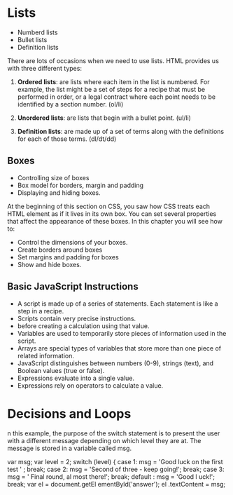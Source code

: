 # Lists

- Numberd lists
- Bullet lists
- Definition lists

There are lots of occasions when we need to use lists. HTML provides us with three different types:

1. **Ordered lists**: are lists where each item in the list is numbered. For example, the list might be a set of steps for a recipe that must be performed in order, or a legal contract where each point needs to be identified by a section number.
(ol/li)

2. **Unordered lists**: are lists that begin with a bullet point.
(ul/li)

3. **Definition lists**: are made up of a set of terms along with the definitions for each of those terms.
(dl/dt/dd)

## Boxes

- Controlling size of boxes
- Box model for borders, margin and padding
- Displaying and hiding boxes.

At the beginning of this section on CSS, you saw how CSS treats each HTML element as if it lives in its own box.
You can set several properties that affect the appearance of these boxes. In this chapter you will see how to:

- Control the dimensions of your boxes.
- Create borders around boxes
- Set margins and padding for boxes
- Show and hide boxes.

## Basic JavaScript Instructions

- A script is made up of a series of statements. Each statement is like a step in a recipe.
- Scripts contain very precise instructions.
- before creating a calculation using that value.
- Variables are used to temporarily store pieces of information used in the script.
- Arrays are special types of variables that store more than one piece of related information.
- JavaScript distinguishes between numbers (0-9), strings (text), and Boolean values (true or false).
- Expressions evaluate into a single value.
- Expressions rely on operators to calculate a value.

# Decisions and Loops

n this example, the purpose of the switch statement is to present the user with a different message depending on which level they are at. The message is stored in a variable called msg.

var msg;
var level = 2;
switch (level) {
case 1:
    msg = 'Good luck on the first test ' ;
    break;
case 2:
    msg = 'Second of three - keep going!';
    break;
case 3:
    msg = ' Final round, al most there!';
    break;
default :
    msg = 'Good l uck!';
    break;
var el = document.getEl ementByld('answer');
el .textContent = msg;
